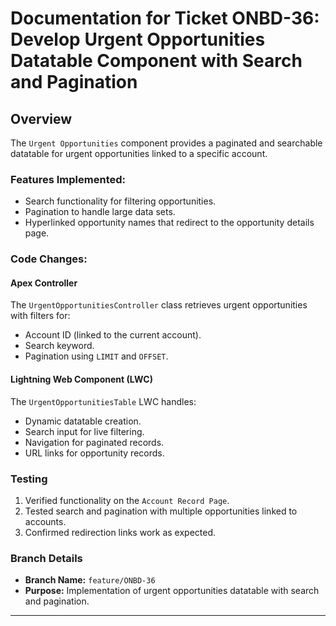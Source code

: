 # Documentation for Ticket ONBD-36: Develop Urgent Opportunities Datatable Component with Search and Pagination

## Overview
The `Urgent Opportunities` component provides a paginated and searchable datatable for urgent opportunities linked to a specific account.

### Features Implemented:
- Search functionality for filtering opportunities.
- Pagination to handle large data sets.
- Hyperlinked opportunity names that redirect to the opportunity details page.

### Code Changes:
#### Apex Controller
The `UrgentOpportunitiesController` class retrieves urgent opportunities with filters for:
- Account ID (linked to the current account).
- Search keyword.
- Pagination using `LIMIT` and `OFFSET`.

#### Lightning Web Component (LWC)
The `UrgentOpportunitiesTable` LWC handles:
- Dynamic datatable creation.
- Search input for live filtering.
- Navigation for paginated records.
- URL links for opportunity records.

### Testing
1. Verified functionality on the `Account Record Page`.
2. Tested search and pagination with multiple opportunities linked to accounts.
3. Confirmed redirection links work as expected.

### Branch Details
- **Branch Name:** `feature/ONBD-36`
- **Purpose:** Implementation of urgent opportunities datatable with search and pagination.

---


